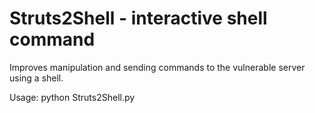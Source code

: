 # Struts2Shell - interactive shell command

Improves manipulation and sending commands to the vulnerable server using a shell.

Usage:
python Struts2Shell.py

